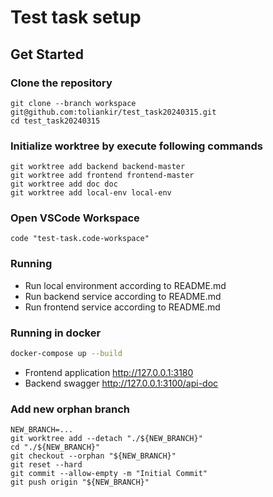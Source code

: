 # Test task setup

## Get Started

### Clone the repository
```shell
git clone --branch workspace git@github.com:toliankir/test_task20240315.git
cd test_task20240315
```

### Initialize worktree by execute following commands
```shell
git worktree add backend backend-master
git worktree add frontend frontend-master
git worktree add doc doc
git worktree add local-env local-env
```

### Open VSCode Workspace
```shell
code "test-task.code-workspace"
```

### Running
* Run local environment according to README.md
* Run backend service according to README.md
* Run frontend service according to README.md

### Running in docker
```bash
docker-compose up --build
```
* Frontend application http://127.0.0.1:3180
* Backend swagger http://127.0.0.1:3100/api-doc


### Add new orphan branch

```shell
NEW_BRANCH=...
git worktree add --detach "./${NEW_BRANCH}"
cd "./${NEW_BRANCH}"
git checkout --orphan "${NEW_BRANCH}"
git reset --hard
git commit --allow-empty -m "Initial Commit"
git push origin "${NEW_BRANCH}"
```
